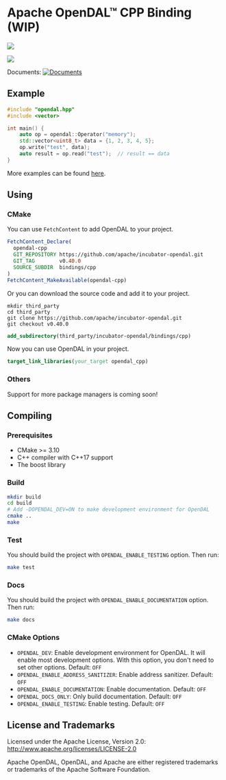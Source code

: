 # Apache OpenDAL™ CPP Binding (WIP)

![](https://img.shields.io/badge/status-unreleased-red)

![](https://github.com/apache/incubator-opendal/assets/5351546/87bbf6e5-f19e-449a-b368-3e283016c887)

Documents: [![Documents](https://img.shields.io/badge/opendal-cpp-blue?logo=Apache&logoColor=red)](https://opendal.apache.org/docs/cpp/)

## Example

```cpp
#include "opendal.hpp"
#include <vector>

int main() {
    auto op = opendal::Operator("memory");
    std::vector<uint8_t> data = {1, 2, 3, 4, 5};
    op.write("test", data);
    auto result = op.read("test");  // result == data
}
```

More examples can be found [here](../../examples/cpp).

## Using

### CMake

You can use `FetchContent` to add OpenDAL to your project.

```cmake
FetchContent_Declare(
  opendal-cpp
  GIT_REPOSITORY https://github.com/apache/incubator-opendal.git
  GIT_TAG        v0.40.0
  SOURCE_SUBDIR  bindings/cpp
)
FetchContent_MakeAvailable(opendal-cpp)
```

Or you can download the source code and add it to your project.

```shell
mkdir third_party
cd third_party
git clone https://github.com/apache/incubator-opendal.git
git checkout v0.40.0
```

```cmake
add_subdirectory(third_party/incubator-opendal/bindings/cpp)
```

Now you can use OpenDAL in your project.

```cmake
target_link_libraries(your_target opendal_cpp)
```

### Others

Support for more package managers is coming soon!

## Compiling

### Prerequisites

- CMake >= 3.10
- C++ compiler with C++17 support
- The boost library

### Build

```bash
mkdir build
cd build
# Add -DOPENDAL_DEV=ON to make development environment for OpenDAL
cmake ..
make
```

### Test

You should build the project with `OPENDAL_ENABLE_TESTING` option. Then run:

```bash
make test
```

### Docs

You should build the project with `OPENDAL_ENABLE_DOCUMENTATION` option. Then run:

```bash
make docs
```

### CMake Options

- `OPENDAL_DEV`: Enable development environment for OpenDAL. It will enable most development options. With this option, you don't need to set other options. Default: `OFF`
- `OPENDAL_ENABLE_ADDRESS_SANITIZER`: Enable address sanitizer. Default: `OFF`
- `OPENDAL_ENABLE_DOCUMENTATION`: Enable documentation. Default: `OFF`
- `OPENDAL_DOCS_ONLY`: Only build documentation. Default: `OFF`
- `OPENDAL_ENABLE_TESTING`: Enable testing. Default: `OFF`

## License and Trademarks

Licensed under the Apache License, Version 2.0: http://www.apache.org/licenses/LICENSE-2.0

Apache OpenDAL, OpenDAL, and Apache are either registered trademarks or trademarks of the Apache Software Foundation.
